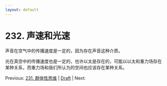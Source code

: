 ```yaml
---
layout: default
---
```

# 232. 声速和光速

声音在空气中的传播速度是一定的，因为存在声音这种介质。

光在真空中的传播速度也是一定的，也许以太是存在的，可能以以太和重力场存在某种关系，而重力场和我们所认为的空间也应该存在某种关系。

Previous: [231. 群体性思维](231.md) | [Draft](../Draft.md) | Next: 
